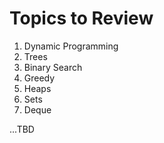 # Topics to Review
1. Dynamic Programming
2. Trees
3. Binary Search
4. Greedy
5. Heaps
6. Sets
7. Deque

...TBD

